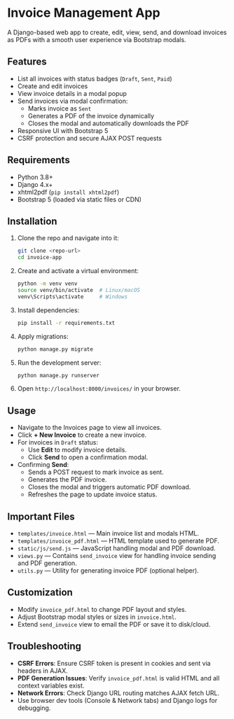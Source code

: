 
# Invoice Management App

A Django-based web app to create, edit, view, send, and download invoices as PDFs with a smooth user experience via Bootstrap modals.

## Features

- List all invoices with status badges (`Draft`, `Sent`, `Paid`)
- Create and edit invoices
- View invoice details in a modal popup
- Send invoices via modal confirmation:
  - Marks invoice as `Sent`
  - Generates a PDF of the invoice dynamically
  - Closes the modal and automatically downloads the PDF
- Responsive UI with Bootstrap 5
- CSRF protection and secure AJAX POST requests

## Requirements

- Python 3.8+
- Django 4.x+
- xhtml2pdf (`pip install xhtml2pdf`)
- Bootstrap 5 (loaded via static files or CDN)

## Installation

1. Clone the repo and navigate into it:

   ```bash
   git clone <repo-url>
   cd invoice-app
   ```

2. Create and activate a virtual environment:

   ```bash
   python -m venv venv
   source venv/bin/activate  # Linux/macOS
   venv\Scripts\activate     # Windows
   ```

3. Install dependencies:

   ```bash
   pip install -r requirements.txt
   ```

4. Apply migrations:

   ```bash
   python manage.py migrate
   ```

5. Run the development server:

   ```bash
   python manage.py runserver
   ```

6. Open `http://localhost:8000/invoices/` in your browser.

## Usage

- Navigate to the Invoices page to view all invoices.
- Click **+ New Invoice** to create a new invoice.
- For invoices in `Draft` status:
  - Use **Edit** to modify invoice details.
  - Click **Send** to open a confirmation modal.
- Confirming **Send**:
  - Sends a POST request to mark invoice as sent.
  - Generates the PDF invoice.
  - Closes the modal and triggers automatic PDF download.
  - Refreshes the page to update invoice status.

## Important Files

- `templates/invoice.html` — Main invoice list and modals HTML.
- `templates/invoice_pdf.html` — HTML template used to generate PDF.
- `static/js/send.js` — JavaScript handling modal and PDF download.
- `views.py` — Contains `send_invoice` view for handling invoice sending and PDF generation.
- `utils.py` — Utility for generating invoice PDF (optional helper).

## Customization

- Modify `invoice_pdf.html` to change PDF layout and styles.
- Adjust Bootstrap modal styles or sizes in `invoice.html`.
- Extend `send_invoice` view to email the PDF or save it to disk/cloud.

## Troubleshooting

- **CSRF Errors**: Ensure CSRF token is present in cookies and sent via headers in AJAX.
- **PDF Generation Issues**: Verify `invoice_pdf.html` is valid HTML and all context variables exist.
- **Network Errors**: Check Django URL routing matches AJAX fetch URL.
- Use browser dev tools (Console & Network tabs) and Django logs for debugging.

